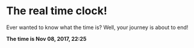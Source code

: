 # The real time clock!

Ever wanted to know what the time is? Well, your journey is about to end!

**The time is Nov 08, 2017, 22:25**
